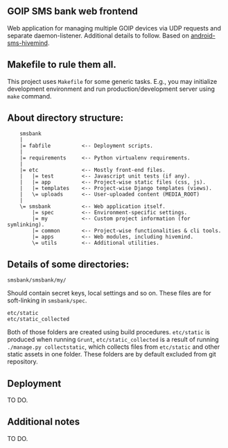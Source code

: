 GOIP SMS bank web frontend
-----------------------------
Web application for managing multiple GOIP devices via UDP requests and
separate daemon-listener. Additional details to follow.
Based on [android-sms-hivemind](https://github.com/Xifax/android-sms-bank).

## Makefile to rule them all.

This project uses `Makefile` for some generic tasks. E.g., you may initialize
development environment and run production/development server using `make`
command.

## About directory structure:

        smsbank
        |
        |= fabfile          <-- Deployment scripts.
        |
        |= requirements     <-- Python virtualenv requirements.
        |
        |= etc              <-- Mostly front-end files.
        |   |= test         <-- Javascript unit tests (if any).
        |   |= app          <-- Project-wise static files (css, js).
        |   |= templates    <-- Project-wise Django templates (views).
        |   \= uploads      <-- User-uploaded content (MEDIA_ROOT)
        |
        \= smsbank          <-- Web application itself.
            |= spec         <-- Environment-specific settings.
            |= my           <-- Custom project information (for symlinking).
            |= common       <-- Project-wise functionalities & cli tools.
            |= apps         <-- Web modules, including hivemind.
            \= utils        <-- Additional utilities.

## Details of some directories:

    smsbank/smsbank/my/

Should contain secret keys, local settings and so on.
These files are for soft-linking in `smsbank/spec`.

    etc/static
    etc/static_collected

Both of those folders are created using build procedures.
`etc/static` is produced when running `Grunt`, `etc/static_collected` is a
result of running `./manage.py collectstatic`, which collects files from
`etc/static` and other static assets in one folder.  These folders are by
default excluded from git repository.

## Deployment

TO DO.

## Additional notes

TO DO.
